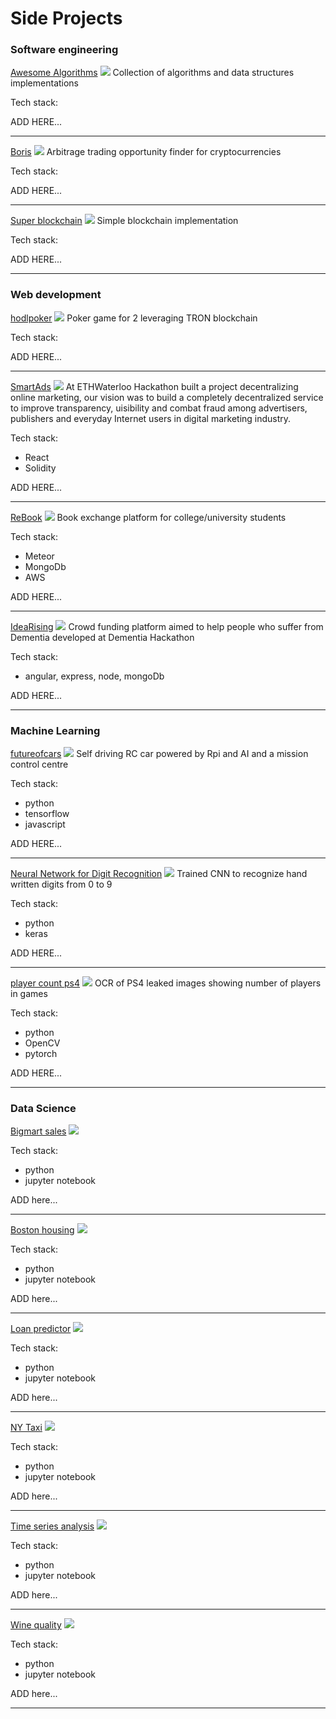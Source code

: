 # Side Projects

### Software engineering
[Awesome Algorithms]()
<img src="images/dummy_thumbnail.jpg?raw=true"/>
Collection of algorithms and data structures implementations

Tech stack:

ADD HERE...

---

[Boris]()
<img src="images/dummy_thumbnail.jpg?raw=true"/>
Arbitrage trading opportunity finder for cryptocurrencies

Tech stack:

ADD HERE...

--- 

[Super blockchain]()
<img src="images/dummy_thumbnail.jpg?raw=true"/>
Simple blockchain implementation 

Tech stack:

ADD HERE...

--- 

### Web development

[hodlpoker]()
<img src="images/dummy_thumbnail.jpg?raw=true"/>
Poker game for 2 leveraging TRON blockchain 

Tech stack:

ADD HERE...

---

[SmartAds](https://github.com/NikitaKoren/ethWaterloo)
<img src="images/dummy_thumbnail.jpg?raw=true"/>
At ETHWaterloo Hackathon built a project decentralizing online marketing, 
our vision was to build a completely decentralized service to improve transparency, 
uisibility and combat fraud among advertisers, publishers and everyday 
Internet users in digital marketing industry.

Tech stack:
- React
- Solidity

ADD HERE...

---

[ReBook]()
<img src="images/dummy_thumbnail.jpg?raw=true"/>
Book exchange platform for college/university students

Tech stack:
- Meteor
- MongoDb
- AWS

ADD HERE...

---

[IdeaRising]()
<img src="images/dummy_thumbnail.jpg?raw=true"/>
Crowd funding platform aimed to help people who suffer from Dementia developed
at Dementia Hackathon

Tech stack:
- angular, express, node, mongoDb

ADD HERE...

---

### Machine Learning

[futureofcars]()
<img src="images/dummy_thumbnail.jpg?raw=true"/>
Self driving RC car powered by Rpi and AI and a mission control centre

Tech stack:
- python
- tensorflow
- javascript

ADD HERE...

---

[Neural Network for Digit Recognition]()
<img src="images/dummy_thumbnail.jpg?raw=true"/>
Trained CNN to recognize hand written digits from 0 to 9

Tech stack:
- python
- keras 

ADD HERE...

---

[player count ps4]()
<img src="images/dummy_thumbnail.jpg?raw=true"/>
OCR of PS4 leaked images showing number of players in games

Tech stack:
- python
- OpenCV
- pytorch

ADD HERE...

---

### Data Science

[Bigmart sales]()
<img src="images/dummy_thumbnail.jpg?raw=true"/>

Tech stack:
- python 
- jupyter notebook

ADD here...

---

[Boston housing]()
<img src="images/dummy_thumbnail.jpg?raw=true"/>

Tech stack:
- python 
- jupyter notebook

ADD here...

---

[Loan predictor]()
<img src="images/dummy_thumbnail.jpg?raw=true"/>

Tech stack:
- python 
- jupyter notebook

ADD here...

---

[NY Taxi]()
<img src="images/dummy_thumbnail.jpg?raw=true"/>

Tech stack:
- python 
- jupyter notebook

ADD here...

---

[Time series analysis]()
<img src="images/dummy_thumbnail.jpg?raw=true"/>

Tech stack:
- python 
- jupyter notebook

ADD here...

---

[Wine quality]()
<img src="images/dummy_thumbnail.jpg?raw=true"/>

Tech stack:
- python 
- jupyter notebook

ADD here...

---
